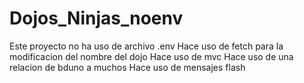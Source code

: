 # Dojos_Ninjas_noenv

Este proyecto no ha uso de archivo .env
Hace uso de fetch para la modificacion del nombre del dojo
Hace uso de mvc
Hace uso de una relacion de bduno a muchos
Hace uso de mensajes flash
